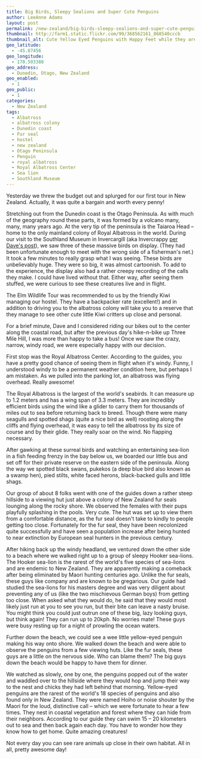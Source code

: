 ```yaml
---
title: Big Birds, Sleepy Sealions and Super Cute Penguins
author: LeeAnne Adams
layout: post
permalink: /new-zealand/big-birds-sleepy-sealions-and-super-cute-penguins.html
thumbnail: http://farm1.static.flickr.com/99/368562161_868540cccb
thumbnail_alt: Cute Yellow Eyed Penguins with Happy Feet while they are Marching
geo_latitude:
  - -45.87456
geo_longitude:
  - 170.503388
geo_address:
  - Dunedin, Otago, New Zealand
geo_enabled:
  - 1
geo_public:
  - 1
categories:
  - New Zealand
tags:
  - Albatross
  - albatross colony
  - Dunedin coast
  - Fur seal
  - hostel
  - new zealand
  - Otago Peninsula
  - Penguin
  - royal albatross
  - Royal Albatross Center
  - Sea lion
  - Southland Museum
---
```

Yesterday we threw the budget out and splurged for our first tour in New Zealand. Actually, it was quite a bargain and worth every penny!

Stretching out from the Dunedin coast is the Otago Peninsula. As with much of the geography round these parts, it was formed by a volcano many, many, many years ago. At the very tip of the peninsula is the Taiaroa Head – home to the only mainland colony of Royal Albatross in the world. During our visit to the Southland Museum in Invercargill (aka Invercrappy [per Dave's post][1]), we saw three of these massive birds on display. (They had been unfortunate enough to meet with the wrong side of a fisherman's net.) It took a few minutes to really grasp what I was seeing. These birds are unbelievably huge. They were so big, it was almost cartoonish. To add to the experience, the display also had a rather creepy recording of the calls they make. I could have lived without that. Either way, after seeing them stuffed, we were curious to see these creatures live and in flight.

The Elm Wildlife Tour was recommended to us by the friendly Kiwi managing our hostel. They have a backpacker rate (excellent!) and in addition to driving you to the albatross colony will take you to a reserve that they manage to see other cute little Kiwi critters up close and personal.

For a brief minute, Dave and I considered riding our bikes out to the center along the coastal road, but after the previous day's hike-n-bike up Three Mile Hill, I was more than happy to take a bus! Once we saw the crazy, narrow, windy road, we were especially happy with our decision.

First stop was the Royal Albatross Center. According to the guides, you have a pretty good chance of seeing them in flight when it's windy. Funny, I understood windy to be a permanent weather condition here, but perhaps I am mistaken. As we pulled into the parking lot, an albatross was flying overhead. Really awesome!

The Royal Albatross is the largest of the world's seabirds. It can measure up to 1.2 meters and has a wing span of 3.3 meters. They are incredibly efficient birds using the wind like a glider to carry them for thousands of miles out to sea before returning back to breed. Though there were many seagulls and spotted shags (quite a nice bird as well) roosting along the cliffs and flying overhead, it was easy to tell the albatross by its size of course and by their glide. They really soar on the wind. No flapping necessary.

After gawking at these surreal birds and watching an entertaining sea-lion in a fish feeding frenzy in the bay below us, we boarded our little bus and set off for their private reserve on the eastern side of the peninsula. Along the way we spotted black swans, pukekos (a deep blue bird also known as a swamp hen), pied stilts, white faced herons, black-backed gulls and little shags.

Our group of about 8 folks went with one of the guides down a rather steep hillside to a viewing hut just above a colony of New Zealand fur seals lounging along the rocky shore. We observed the females with their pups playfully splashing in the pools. Very cute. The hut was set up to view them from a comfortable distance, as the fur seal doesn't take to kindly to people getting too close. Fortunately for the fur seal, they have been recolonized quite successfully and have seen a population increase after being hunted to near extinction by European seal hunters in the previous century.

After hiking back up the windy headland, we ventured down the other side to a beach where we walked right up to a group of sleepy Hooker sea-lions. The Hooker sea-lion is the rarest of the world's five species of sea-lions and are endemic to New Zealand. They are apparently making a comeback after being eliminated by Maori hunting centuries ago. Unlike the fur seals, these guys like company and are known to be gregarious. Our guide had studied the sea-lions for his masters degree and was very diligent about preventing any of us (like the two mischievous German boys) from getting too close. When asked what they would do, he said that they would most likely just run at you to see you run, but their bite can leave a nasty bruise. You might think you could just outrun one of these big, lazy looking guys, but think again! They can run up to 20kph. No worries mate! These guys were busy resting up for a night of prowling the ocean waters.

Further down the beach, we could see a wee little yellow-eyed penguin making his way onto shore. We walked down the beach and were able to observe the penguins from a few viewing huts. Like the fur seals, these guys are a little on the nervous side. Who can blame them? The big guys down the beach would be happy to have them for dinner.

We watched as slowly, one by one, the penguins popped out of the water and waddled over to the hillside where they would hop and jump their way to the nest and chicks they had left behind that morning. Yellow-eyed penguins are the rarest of the world's 18 species of penguins and also found only in New Zealand. They were named Hoiho or noise shouter by the Maori for the loud, distinctive call – which we were fortunate to hear a few times. They nest in coastal vegetation and forest where they can hide from their neighbors. According to our guide they can swim 15 – 20 kilometers out to sea and then back again each day. You have to wonder how they know how to get home. Quite amazing creatures!

Not every day you can see rare animals up close in their own habitat. All in all, pretty awesome day!


[1]: http://gothereandback.com/new-zealand/invercargill-nights.html